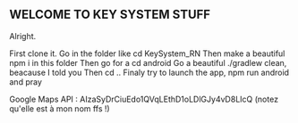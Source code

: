## WELCOME TO KEY SYSTEM STUFF

Alright.

First clone it.
Go in the folder like cd KeySystem_RN
Then make a beautiful npm i in this folder
Then go for a cd android
Go a beautiful ./gradlew clean, beacause I told you
Then cd ..
Finaly try to launch the app, npm run android and pray

Google Maps API : AIzaSyDrCiuEdo1QVqLEthD1oLDlGJy4vD8LIcQ (notez qu'elle est à mon nom ffs !)